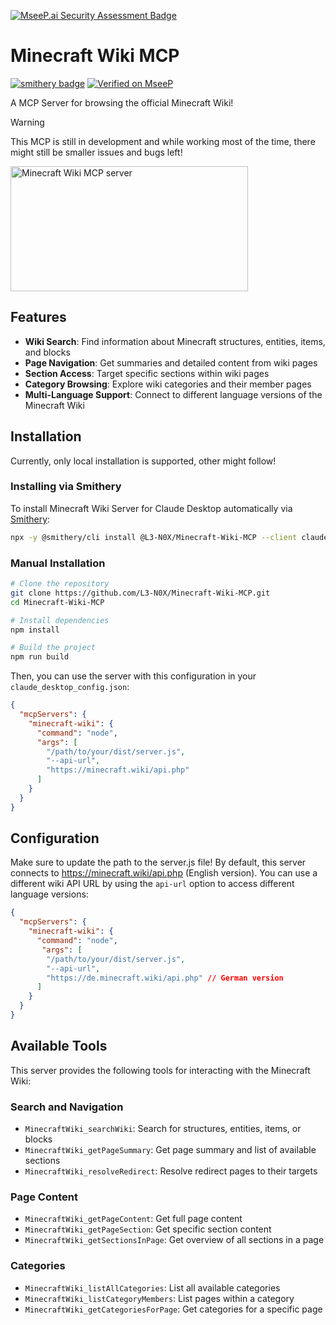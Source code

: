 [![MseeP.ai Security Assessment Badge](https://mseep.net/pr/l3-n0x-minecraft-wiki-mcp-badge.png)](https://mseep.ai/app/l3-n0x-minecraft-wiki-mcp)

# Minecraft Wiki MCP
[![smithery badge](https://smithery.ai/badge/@L3-N0X/Minecraft-Wiki-MCP)](https://smithery.ai/server/@L3-N0X/Minecraft-Wiki-MCP)
[![Verified on MseeP](https://mseep.ai/badge.svg)](https://mseep.ai/app/f80cbb34-35d6-4652-a302-2413ffe60cb4)

A MCP Server for browsing the official Minecraft Wiki!

> [!WARNING]
> This MCP is still in development and while working most of the time, there might still be smaller issues and bugs left!

<a href="https://glama.ai/mcp/servers/@L3-N0X/Minecraft-Wiki-MCP">
  <img width="380" height="200" src="https://glama.ai/mcp/servers/@L3-N0X/Minecraft-Wiki-MCP/badge" alt="Minecraft Wiki MCP server" />
</a>

## Features

- **Wiki Search**: Find information about Minecraft structures, entities, items, and blocks
- **Page Navigation**: Get summaries and detailed content from wiki pages
- **Section Access**: Target specific sections within wiki pages
- **Category Browsing**: Explore wiki categories and their member pages
- **Multi-Language Support**: Connect to different language versions of the Minecraft Wiki

## Installation

Currently, only local installation is supported, other might follow!

### Installing via Smithery

To install Minecraft Wiki Server for Claude Desktop automatically via [Smithery](https://smithery.ai/server/@L3-N0X/Minecraft-Wiki-MCP):

```bash
npx -y @smithery/cli install @L3-N0X/Minecraft-Wiki-MCP --client claude
```

### Manual Installation

```bash
# Clone the repository
git clone https://github.com/L3-N0X/Minecraft-Wiki-MCP.git
cd Minecraft-Wiki-MCP

# Install dependencies
npm install

# Build the project
npm run build
```

Then, you can use the server with this configuration in your `claude_desktop_config.json`:

```json
{
  "mcpServers": {
    "minecraft-wiki": {
      "command": "node",
      "args": [
        "/path/to/your/dist/server.js", 
        "--api-url",
        "https://minecraft.wiki/api.php"
      ]
    }
  }
}
```

## Configuration

Make sure to update the path to the server.js file!
By default, this server connects to <https://minecraft.wiki/api.php> (English version). You can use a different wiki API URL by using the `api-url` option to access different language versions:

```json
{
  "mcpServers": {
    "minecraft-wiki": {
      "command": "node",
       "args": [
        "/path/to/your/dist/server.js", 
        "--api-url",
        "https://de.minecraft.wiki/api.php" // German version
      ]
    }
  }
}
```

## Available Tools

This server provides the following tools for interacting with the Minecraft Wiki:

### Search and Navigation

- `MinecraftWiki_searchWiki`: Search for structures, entities, items, or blocks
- `MinecraftWiki_getPageSummary`: Get page summary and list of available sections
- `MinecraftWiki_resolveRedirect`: Resolve redirect pages to their targets

### Page Content

- `MinecraftWiki_getPageContent`: Get full page content
- `MinecraftWiki_getPageSection`: Get specific section content
- `MinecraftWiki_getSectionsInPage`: Get overview of all sections in a page

### Categories

- `MinecraftWiki_listAllCategories`: List all available categories
- `MinecraftWiki_listCategoryMembers`: List pages within a category
- `MinecraftWiki_getCategoriesForPage`: Get categories for a specific page